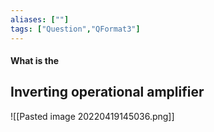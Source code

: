 ```yaml
---
aliases: [""]
tags: ["Question","QFormat3"]
---
```


#### What is the
## Inverting operational amplifier
![[Pasted image 20220419145036.png]]

